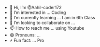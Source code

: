 - 👋 Hi, I’m @Aahil-coder172
- 👀 I’m interested in ... Coding
- 🌱 I’m currently learning ... I am in 6th Class
- 💞️ I’m looking to collaborate on ...
- 📫 How to reach me ... using Youtube
- 😄 Pronouns: ...
- ⚡ Fun fact: ... Pro

<!---
Aahil-coder172/Aahil-coder172 is a ✨ special ✨ repository because its `README.md` (this file) appears on your GitHub profile.
You can click the Preview link to take a look at your changes.
--->
